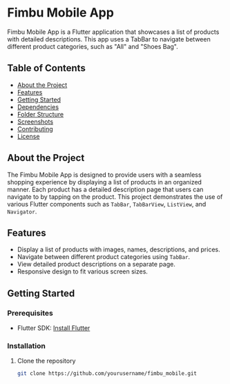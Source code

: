 # Fimbu Mobile App

Fimbu Mobile App is a Flutter application that showcases a list of products with detailed descriptions. This app uses a TabBar to navigate between different product categories, such as "All" and "Shoes Bag".

## Table of Contents

- [About the Project](#about-the-project)
- [Features](#features)
- [Getting Started](#getting-started)
- [Dependencies](#dependencies)
- [Folder Structure](#folder-structure)
- [Screenshots](#screenshots)
- [Contributing](#contributing)
- [License](#license)

## About the Project

The Fimbu Mobile App is designed to provide users with a seamless shopping experience by displaying a list of products in an organized manner. Each product has a detailed description page that users can navigate to by tapping on the product. This project demonstrates the use of various Flutter components such as `TabBar`, `TabBarView`, `ListView`, and `Navigator`.

## Features

- Display a list of products with images, names, descriptions, and prices.
- Navigate between different product categories using `TabBar`.
- View detailed product descriptions on a separate page.
- Responsive design to fit various screen sizes.

## Getting Started

### Prerequisites

- Flutter SDK: [Install Flutter](https://flutter.dev/docs/get-started/install)

### Installation

1. Clone the repository
   ```sh
   git clone https://github.com/yourusername/fimbu_mobile.git
